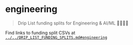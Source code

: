 # engineering

> Drip List funding splits for Engineering & AI/ML 👩🏽‍💻📱

Find links to funding split CSVs at [`../../DRIP_LIST_FUNDING_SPLITS.md#engineering`](../../DRIP_LIST_FUNDING_SPLITS.md#engineering)
